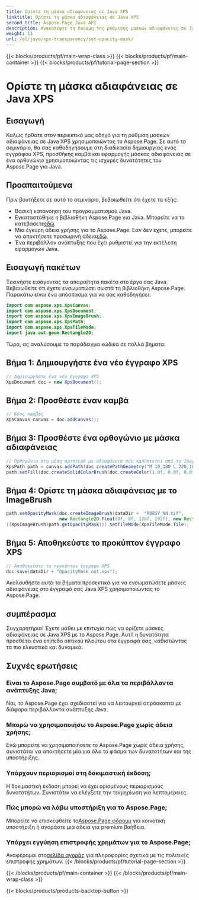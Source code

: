 ```yaml
---
title: Ορίστε τη μάσκα αδιαφάνειας σε Java XPS
linktitle: Ορίστε τη μάσκα αδιαφάνειας σε Java XPS
second_title: Aspose.Page Java API
description: Ανακαλύψτε τη δύναμη της ρύθμισης μασκών αδιαφάνειας σε Java XPS με το Aspose.Page. Ακολουθήστε τον οδηγό βήμα προς βήμα για μια οπτικά βελτιωμένη εμπειρία εγγράφων.
weight: 11
url: /el/java/xps-transparency/set-opacity-mask/
---
```


{{< blocks/products/pf/main-wrap-class >}}
{{< blocks/products/pf/main-container >}}
{{< blocks/products/pf/tutorial-page-section >}}

# Ορίστε τη μάσκα αδιαφάνειας σε Java XPS

## Εισαγωγή
Καλώς ήρθατε στον περιεκτικό μας οδηγό για τη ρύθμιση μασκών αδιαφάνειας σε Java XPS χρησιμοποιώντας το Aspose.Page. Σε αυτό το σεμινάριο, θα σας καθοδηγήσουμε στη διαδικασία δημιουργίας ενός εγγράφου XPS, προσθήκης καμβά και εφαρμογής μάσκας αδιαφάνειας σε ένα ορθογώνιο χρησιμοποιώντας τις ισχυρές δυνατότητες του Aspose.Page για Java.
## Προαπαιτούμενα
Πριν βουτήξετε σε αυτό το σεμινάριο, βεβαιωθείτε ότι έχετε τα εξής:
- Βασική κατανόηση του προγραμματισμού Java.
-  Εγκαταστάθηκε η βιβλιοθήκη Aspose.Page για Java. Μπορείτε να το κατεβάσετε[εδώ](https://releases.aspose.com/page/java/).
-  Μια έγκυρη άδεια χρήσης για το Aspose.Page. Εάν δεν έχετε, μπορείτε να αποκτήσετε προσωρινή άδεια[εδώ](https://purchase.aspose.com/temporary-license/).
- Ένα περιβάλλον ανάπτυξης που έχει ρυθμιστεί για την εκτέλεση εφαρμογών Java.
## Εισαγωγή πακέτων
Ξεκινήστε εισάγοντας τα απαραίτητα πακέτα στο έργο σας Java. Βεβαιωθείτε ότι έχετε ενσωματώσει σωστά τη βιβλιοθήκη Aspose.Page. Παρακάτω είναι ένα απόσπασμα για να σας καθοδηγήσει:
```java
import com.aspose.xps.XpsCanvas;
import com.aspose.xps.XpsDocument;
import com.aspose.xps.XpsImageBrush;
import com.aspose.xps.XpsPath;
import com.aspose.xps.XpsTileMode;
import java.awt.geom.Rectangle2D;
```
Τώρα, ας αναλύσουμε το παράδειγμα κώδικα σε πολλά βήματα:
## Βήμα 1: Δημιουργήστε ένα νέο έγγραφο XPS
```java
// Δημιουργήστε ένα νέο έγγραφο XPS
XpsDocument doc = new XpsDocument();
```
## Βήμα 2: Προσθέστε έναν καμβά
```java
// Νέος καμβάς
XpsCanvas canvas = doc.addCanvas();
```
## Βήμα 3: Προσθέστε ένα ορθογώνιο με μάσκα αδιαφάνειας
```java
// Ορθογώνιο στη μέση αριστερά με αδιαφάνεια που καλύπτεται από το ImageBrush
XpsPath path = canvas.addPath(doc.createPathGeometry("M 10,180 L 228,180 228,285 10,285"));
path.setFill(doc.createSolidColorBrush(doc.createColor(1.0f, 0.0f, 0.0f)));
```
## Βήμα 4: Ορίστε τη μάσκα αδιαφάνειας με το ImageBrush
```java
path.setOpacityMask(doc.createImageBrush(dataDir +  "R08SY_NN.tif", 
                    new Rectangle2D.Float(0f, 0f, 128f, 192f), new Rectangle2D.Float(0f, 0f, 64f, 96f)));
((XpsImageBrush)path.getOpacityMask()).setTileMode(XpsTileMode.Tile);
```
## Βήμα 5: Αποθηκεύστε το προκύπτον έγγραφο XPS
```java
// Αποθηκεύστε το προκύπτον έγγραφο XPS
doc.save(dataDir + "OpacityMask_out.xps"); 
```
Ακολουθήστε αυτά τα βήματα προσεκτικά για να ενσωματώσετε μάσκες αδιαφάνειας στο έγγραφό σας Java XPS χρησιμοποιώντας το Aspose.Page.
## συμπέρασμα
Συγχαρητήρια! Έχετε μάθει με επιτυχία πώς να ορίζετε μάσκες αδιαφάνειας σε Java XPS με το Aspose.Page. Αυτή η δυνατότητα προσθέτει ένα επίπεδο οπτικού πλούτου στα έγγραφά σας, καθιστώντας τα πιο ελκυστικά και δυναμικά.
## Συχνές ερωτήσεις
### Είναι το Aspose.Page συμβατό με όλα τα περιβάλλοντα ανάπτυξης Java;
Ναι, το Aspose.Page έχει σχεδιαστεί για να λειτουργεί απρόσκοπτα με διάφορα περιβάλλοντα ανάπτυξης Java.
### Μπορώ να χρησιμοποιήσω το Aspose.Page χωρίς άδεια χρήσης;
Ενώ μπορείτε να χρησιμοποιήσετε το Aspose.Page χωρίς άδεια χρήσης, συνιστάται να αποκτήσετε μία για όλο το φάσμα των δυνατοτήτων και της υποστήριξης.
### Υπάρχουν περιορισμοί στη δοκιμαστική έκδοση;
Η δοκιμαστική έκδοση μπορεί να έχει ορισμένους περιορισμούς δυνατοτήτων. Συνιστάται να ελέγξετε την τεκμηρίωση για λεπτομέρειες.
### Πώς μπορώ να λάβω υποστήριξη για το Aspose.Page;
 Μπορείτε να επισκεφθείτε το[Aspose.Page φόρουμ](https://forum.aspose.com/c/page/39) για κοινοτική υποστήριξη ή αγοράστε μια άδεια για premium βοήθεια.
### Υπάρχει εγγύηση επιστροφής χρημάτων για το Aspose.Page;
 Αναφέρομαι στο[σελίδα αγοράς](https://purchase.aspose.com/buy) για πληροφορίες σχετικά με τις πολιτικές επιστροφής χρημάτων.
{{< /blocks/products/pf/tutorial-page-section >}}

{{< /blocks/products/pf/main-container >}}
{{< /blocks/products/pf/main-wrap-class >}}

{{< blocks/products/products-backtop-button >}}
